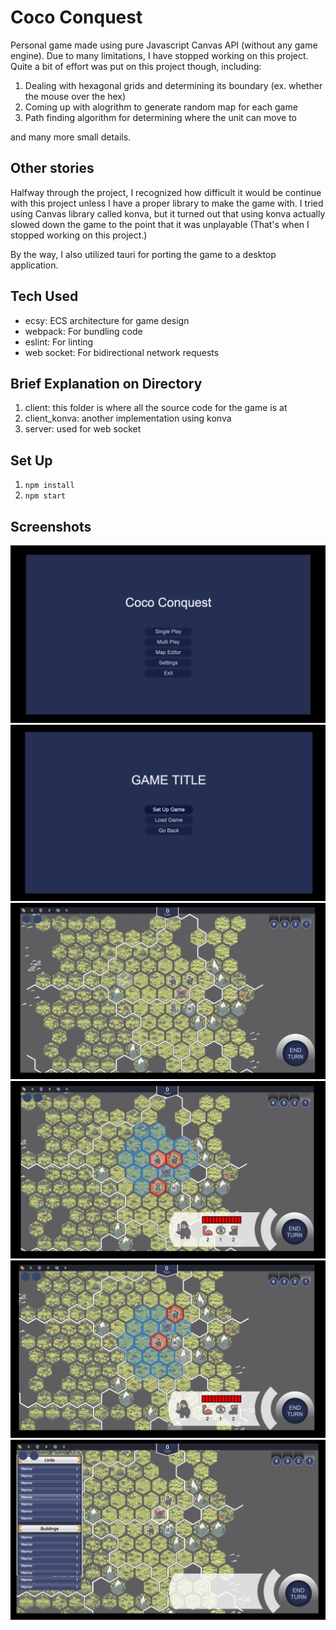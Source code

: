 # Coco Conquest
Personal game made using pure Javascript Canvas API (without any game engine). Due to many limitations, I have stopped working on this project. Quite a bit of effort was put on this project though, including:
1. Dealing with hexagonal grids and determining its boundary (ex. whether the mouse over the hex)
2. Coming up with alogrithm to generate random map for each game
3. Path finding algorithm for determining where the unit can move to

and many more small details.

## Other stories
Halfway through the project, I recognized how difficult it would be continue with this project unless I have a proper library to make the game with. I tried using Canvas library called konva, but it turned out that using konva actually slowed down the game to the point that it was unplayable (That's when I stopped working on this project.)

By the way, I also utilized tauri for porting the game to a desktop application.

## Tech Used
- ecsy: ECS architecture for game design
- webpack: For bundling code
- eslint: For linting
- web socket: For bidirectional network requests

## Brief Explanation on Directory
1. client: this folder is where all the source code for the game is at
2. client_konva: another implementation using konva
3. server: used for web socket

## Set Up
1. `npm install`
2. `npm start`

## Screenshots
<img src="./.github/screenshot/main.png">
<img src="./.github/screenshot/single-player.png">
<img src="./.github/screenshot/start.png">
<img src="./.github/screenshot/select.png">
<img src="./.github/screenshot/enemy-killed.png">
<img src="./.github/screenshot/castle.png">
